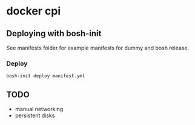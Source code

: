 # docker cpi

## Deploying with bosh-init

See manifests folder for example manifests for dummy and bosh release.

### Deploy

```
bosh-init deploy manifest.yml
```

## TODO

* manual networking
* persistent disks